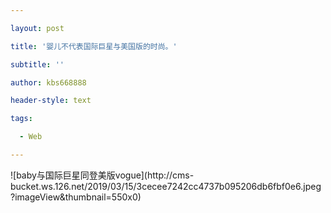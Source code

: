 ---
layout: post
title: '婴儿不代表国际巨星与美国版的时尚。'
subtitle: ''
author: kbs668888
header-style: text
tags:
  - Web
---
![baby与国际巨星同登美版vogue](http://cms-
bucket.ws.126.net/2019/03/15/3cecee7242cc4737b095206db6fbf0e6.jpeg?imageView&thumbnail=550x0)  

